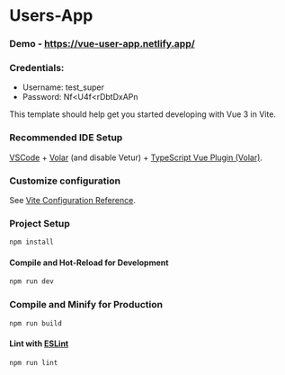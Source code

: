 # Users-App

### Demo - <https://vue-user-app.netlify.app/>

### Credentials:
* Username: test_super
* Password: Nf<U4f<rDbtDxAPn

This template should help get you started developing with Vue 3 in Vite.

### Recommended IDE Setup

[VSCode](https://code.visualstudio.com/) + [Volar](https://marketplace.visualstudio.com/items?itemName=Vue.volar) (and disable Vetur) + [TypeScript Vue Plugin (Volar)](https://marketplace.visualstudio.com/items?itemName=Vue.vscode-typescript-vue-plugin).

### Customize configuration

See [Vite Configuration Reference](https://vitejs.dev/config/).

### Project Setup

```sh
npm install
```

#### Compile and Hot-Reload for Development

```sh
npm run dev
```

### Compile and Minify for Production

```sh
npm run build
```

#### Lint with [ESLint](https://eslint.org/)

```sh
npm run lint
```
